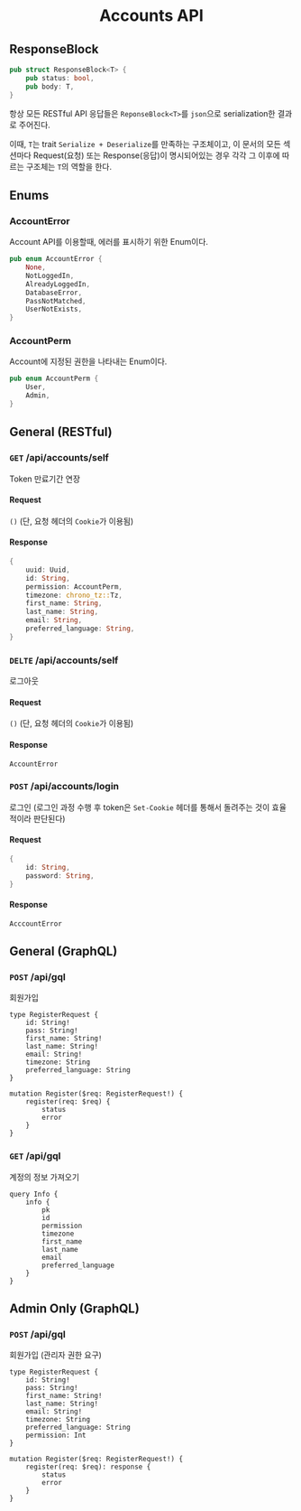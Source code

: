 <div align="center">
    <h1>
        Accounts API
    </h1>
</div>

## ResponseBlock
```Rust
pub struct ResponseBlock<T> {
    pub status: bool,
    pub body: T,
}
```

항상 모든 RESTful API 응답들은 `ReponseBlock<T>`를 `json`으로 serialization한 결과로 주어진다.

이때, `T`는 trait `Serialize + Deserialize`를 만족하는 구조체이고, 이 문서의 모든 섹션마다 Request(요청) 또는 Response(응답)이 명시되어있는 경우 각각 그 이후에 따르는 구조체는 `T`의 역할을 한다.

## Enums

### AccountError

Account API를 이용할때, 에러를 표시하기 위한 Enum이다.

```Rust
pub enum AccountError {
    None,
    NotLoggedIn,
    AlreadyLoggedIn,
    DatabaseError,
    PassNotMatched,
    UserNotExists,
}
```

### AccountPerm

Account에 지정된 권한을 나타내는 Enum이다.

```Rust
pub enum AccountPerm {
    User,
    Admin,
}
```

## General (RESTful)

### `GET` /api/accounts/self

Token 만료기간 연장

#### **Request**
`()` (단, 요청 헤더의 `Cookie`가 이용됨)

#### **Response**
````Rust
{
    uuid: Uuid,
    id: String,
    permission: AccountPerm,
    timezone: chrono_tz::Tz,
    first_name: String,
    last_name: String,
    email: String,
    preferred_language: String,
}
````

### `DELTE` /api/accounts/self

로그아웃

#### **Request**
`()` (단, 요청 헤더의 `Cookie`가 이용됨)

#### **Response**
`AccountError`

### `POST` /api/accounts/login

로그인 (로그인 과정 수행 후 token은 `Set-Cookie` 헤더를 통해서 돌려주는 것이 효율적이라 판단된다)

#### **Request**
```Rust
{
    id: String,
    password: String,
}
```

#### **Response**
`AcccountError`

## General (GraphQL)

### `POST` /api/gql

회원가입

```gql
type RegisterRequest {
    id: String!
    pass: String!
    first_name: String!
    last_name: String!
    email: String!
    timezone: String
    preferred_language: String
}

mutation Register($req: RegisterRequest!) {
    register(req: $req) {
        status
        error
    }
}
```

### `GET` /api/gql

계정의 정보 가져오기

```gql
query Info {
    info {
        pk
        id
        permission
        timezone
        first_name
        last_name
        email
        preferred_language
    }
}
```

## Admin Only (GraphQL)

### `POST` /api/gql

회원가입 (관리자 권한 요구)

```gql
type RegisterRequest {
    id: String!
    pass: String!
    first_name: String!
    last_name: String!
    email: String!
    timezone: String
    preferred_language: String
    permission: Int
}

mutation Register($req: RegisterRequest!) {
    register(req: $req): response {
        status
        error
    }
}
```


